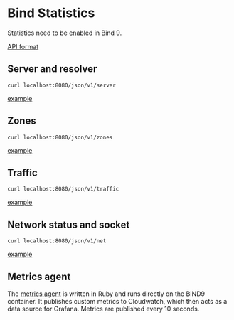 # Bind Statistics

Statistics need to be [enabled](https://bind9.readthedocs.io/en/latest/reference.html#the-statistics-file) in Bind 9.

[API format](https://bind9.readthedocs.io/en/latest/reference.html#statschannels)

## Server and resolver

`curl localhost:8080/json/v1/server`

[example](./stats/server_stats.json)

## Zones

`curl localhost:8080/json/v1/zones`

[example](./stats/zones.json)

## Traffic

`curl localhost:8080/json/v1/traffic`

[example](./stats/traffic.json)

## Network status and socket

`curl localhost:8080/json/v1/net`

[example](./stats/net.json)

## Metrics agent

The [metrics agent](../dns-service/metrics/) is written in Ruby and runs directly on the BIND9 container. It publishes custom metrics to Cloudwatch, which then acts as a data source for Grafana. Metrics are published every 10 seconds.
